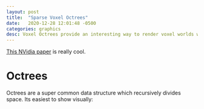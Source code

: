 ```yaml
---
layout: post
title:  "Sparse Voxel Octrees"
date:   2020-12-28 12:01:48 -0500
categories: graphics
desc: Voxel Octrees provide an interesting way to render voxel worlds with ray tracing.
---
```

[This NVidia paper](https://research.nvidia.com/sites/default/files/pubs/2010-02_Efficient-Sparse-Voxel/laine2010tr1_paper.pdf) is really cool. 

# Octrees

Octrees are a super common data structure which recursively divides space. Its easiest to show visually:

